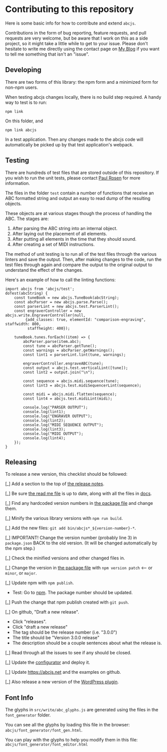 # Contributing to this repository

Here is some basic info for how to contribute and extend `abcjs`.

Contributions in the form of bug reporting, feature requests, and pull requests are very welcome, but be aware that I work on this as a side project, so it might take a little while to get to your issue. Please don't hesitate to write me directly using the contact page on [My Blog](https://paulrosen.net/contact-me/) if you want to tell me something that isn't an "issue".

## Developing

There are two forms of this library: the npm form and a minimized form for non-npm users.

When testing abcjs changes locally, there is no build step required. A handy way to test is to run:

```
npm link
```

On this folder, and 
```
npm link abcjs
```

In a test application. Then any changes made to the abcjs code will automatically be picked up by that test application's webpack.

## Testing

There are hundreds of test files that are stored outside of this repository. If you wish to run the unit tests, please contact [Paul Rosen](https://paulrosen.net/contact-me/) for more information.

The files in the folder `test` contain a number of functions that receive an ABC formatted string and output an easy to read dump of the resulting objects.

These objects are at various stages though the process of handling the ABC. The stages are:

1) After parsing the ABC string into an internal object.
2) After laying out the placement of all elements.
3) After putting all elements in the time that they should sound.
4) After creating a set of MIDI instructions.

The method of unit testing is to run all of the test files through the various linters and save the output. Then, after making changes to the code, run the test files through again and compare the output to the original output to understand the effect of the changes.

Here's an example of how to call the linting functions:

	import abcjs from 'abcjs/test';
	doTest(abcString) {
		const tuneBook = new abcjs.TuneBook(abcString);
		const abcParser = new abcjs.parse.Parse();
		const parserLint = new abcjs.test.ParserLint();
		const engraverController = new abcjs.write.EngraverController(null,
		     {add_classes: true, elementId: "comparison-engraving", staffwidth: 800,
		      staffheight: 400});

		tuneBook.tunes.forEach((item) => {
			abcParser.parse(item.abc);
			const tune = abcParser.getTune();
			const warnings = abcParser.getWarnings();
			const lint1 = parserLint.lint(tune, warnings);

			engraverController.engraveABC(tune);
			const output = abcjs.test.verticalLint([tune]);
			const lint2 = output.join("\n");

			const sequence = abcjs.midi.sequence(tune);
			const lint3 = abcjs.test.midiSequencerLint(sequence);

			const midi = abcjs.midi.flatten(sequence);
			const lint4 = abcjs.test.midiLint(midi);

			console.log("PARSER OUTPUT");
			console.log(lint1);
			console.log("ENGRAVER OUTPUT");
			console.log(lint2);
			console.log("MIDI SEQUENCE OUTPUT");
			console.log(lint3);
			console.log("MIDI OUTPUT");
			console.log(lint4);
		});
	}

## Releasing

To release a new version, this checklist should be followed:

[_] Add a section to the top of [the release notes](../RELEASE.md).

[_] Be sure [the read me file](../README.md) is up to date, along with all the files in [docs](../docs).

[_] Find any hardcoded version numbers in [the package file](../package.json) and change them.

[_] Minify the various library versions with `npm run build`.

[_] Add the new files: `git add bin/abcjs*_${version-number}-*`.

[_] IMPORTANT! Change the version number (probably line 3) in `package.json` BACK to the old version. (It will be changed automatically by the npm step.)

[_] Check the minified versions and other changed files in.

[_] Change the version in [the package file](../package.json) with `npm version patch` <-- or `minor`, or `major`.

[_] Update npm with `npm publish`.
* Test: Go to [npm](https://npmjs.com/package/abcjs). The package number should be updated.

[_] Push the change that npm publish created with `git push`.

[_] On github, "Draft a new release".
* Click "releases".
* Click "draft a new release"
* The tag should be the release number (i.e. "3.0.0")
* The title should be "Version 3.0.0 release"
* The description should be a couple sentences about what the release is.

[_] Read through all the issues to see if any should be closed.

[_] Update the [configurator](https://github.com/paulrosen/abcjs-configurator) and deploy it.

[_] Update https://abcjs.net and the examples on github.

[_] Also release a new version of the [WordPress plugin](https://wordpress.org/plugins/abc-notation/).

## Font Info

The glyphs in `src/write/abc_glyphs.js` are generated using the files in the `font_generator` folder.

You can see all the glyphs by loading this file in the browser: `abcjs/font_generator/font_gen.html`.

You can play with the glyphs to help you modify them in this file: `abcjs/font_generator/font_editor.html`
